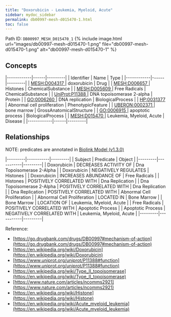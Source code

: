 ```yaml
---
title: "Doxorubicin - Leukemia, Myeloid, Acute"
sidebar: mydoc_sidebar
permalink: db00997-mesh-d015470-1.html
toc: false 
---
```



Path ID: `DB00997_MESH_D015470_1`
{% include image.html url="images/db00997-mesh-d015470-1.png" file="db00997-mesh-d015470-1.png" alt="db00997-mesh-d015470-1" %}

## Concepts

|------------|------|---------|
| Identifier | Name | Type    |
|------------|------|---------|
| <a href="https://identifiers.org/MESH:D004317">MESH:D004317 </a> | doxorubicin | Drug |
| <a href="https://identifiers.org/MESH:D006657">MESH:D006657 </a> | Histones | ChemicalSubstance |
| <a href="https://identifiers.org/MESH:D005609">MESH:D005609 </a> | Free Radicals | ChemicalSubstance |
| <a href="https://identifiers.org/UniProt:P11388">UniProt:P11388 </a> | DNA topoisomerase 2-alpha | Protein |
| <a href="https://identifiers.org/GO:0006260">GO:0006260 </a> | DNA replication | BiologicalProcess |
| <a href="https://identifiers.org/HP:0031377">HP:0031377 </a> | Abnormal cell proliferation | PhenotypicFeature |
| <a href="https://identifiers.org/UBERON:0002371">UBERON:0002371 </a> | bone marrow | GrossAnatomicalStructure |
| <a href="https://identifiers.org/GO:0006915">GO:0006915 </a> | apoptotic process | BiologicalProcess |
| <a href="https://identifiers.org/MESH:D015470">MESH:D015470 </a> | Leukemia, Myeloid, Acute | Disease |
|------------|------|---------|

## Relationships


NOTE: predicates are annotated in <a href="https://github.com/biolink/biolink-model/releases/tag/v1.3.0">Biolink Model (v1.3.0)</a>

|---------|-----------|---------|
| Subject | Predicate | Object  |
|---------|-----------|---------|
| Doxorubicin | DECREASES ACTIVITY OF | Dna Topoisomerase 2-Alpha |
| Doxorubicin | NEGATIVELY REGULATES | Histones |
| Doxorubicin | INCREASES ABUNDANCE OF | Free Radicals |
| Histones | POSITIVELY CORRELATED WITH | Dna Replication |
| Dna Topoisomerase 2-Alpha | POSITIVELY CORRELATED WITH | Dna Replication |
| Dna Replication | POSITIVELY CORRELATED WITH | Abnormal Cell Proliferation |
| Abnormal Cell Proliferation | LOCATED IN | Bone Marrow |
| Bone Marrow | LOCATION OF | Leukemia, Myeloid, Acute |
| Free Radicals | POSITIVELY CORRELATED WITH | Apoptotic Process |
| Apoptotic Process | NEGATIVELY CORRELATED WITH | Leukemia, Myeloid, Acute |
|---------|-----------|---------|

Reference: 
  - [https://go.drugbank.com/drugs/DB00997#mechanism-of-action](https://go.drugbank.com/drugs/DB00997#mechanism-of-action)
  - [https://en.wikipedia.org/wiki/Doxorubicin](https://en.wikipedia.org/wiki/Doxorubicin)
  - [https://www.uniprot.org/uniprot/P11388#function](https://www.uniprot.org/uniprot/P11388#function)
  - [https://en.wikipedia.org/wiki/Type_II_topoisomerase](https://en.wikipedia.org/wiki/Type_II_topoisomerase)
  - [https://www.nature.com/articles/ncomms2921](https://www.nature.com/articles/ncomms2921)
  - [https://en.wikipedia.org/wiki/Histone](https://en.wikipedia.org/wiki/Histone)
  - [https://en.wikipedia.org/wiki/Acute_myeloid_leukemia](https://en.wikipedia.org/wiki/Acute_myeloid_leukemia)
